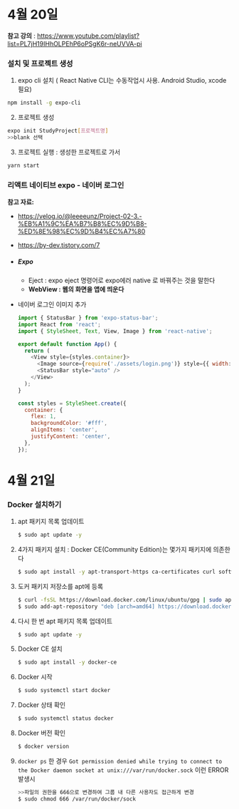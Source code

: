 # 4월 20일

**참고 강의** : https://www.youtube.com/playlist?list=PL7jH19IHhOLPEhP6oPSgK6r-neUVVA-pi



### 설치 및 프로젝트 생성

1. expo cli 설치 ( React Native CLI는 수동작업시 사용. Android Studio, xcode 필요)

```bash
npm install -g expo-cli
```



2. 프로젝트 생성

```bash
expo init StudyProject[프로젝트명]
>>blank 선택

```



3. 프로젝트 실행 : 생성한 프로젝트로 가서

```bash
yarn start
```



### 리액트 네이티브 expo - 네이버 로그인

**참고 자료:**

-  https://velog.io/@leeeeunz/Project-02-3.-%EB%A1%9C%EA%B7%B8%EC%9D%B8-%ED%8E%98%EC%9D%B4%EC%A7%80
- https://by-dev.tistory.com/7



- ##### Expo

  - Eject : expo eject 명령어로 expo에러 native 로 바꿔주는 것을 말한다
  - **WebView : 웹의 화면을 앱에 띄운다**

- 네이버 로그인 이미지 추가

  ```javascript
  import { StatusBar } from 'expo-status-bar';
  import React from 'react';
  import { StyleSheet, Text, View, Image } from 'react-native';
  
  export default function App() {
    return (
      <View style={styles.container}>
        <Image source={require('./assets/login.png')} style={{ width: 300 }} resizeMode="contain"></Image>
        <StatusBar style="auto" />
      </View>
    );
  }
  
  const styles = StyleSheet.create({
    container: {
      flex: 1,
      backgroundColor: '#fff',
      alignItems: 'center',
      justifyContent: 'center',
    },
  });
  
  ```

  

# 4월 21일

### Docker 설치하기

1. apt 패키지 목록 업데이트

   ```bash
   $ sudo apt update -y
   ```

2. 4가지 패키지 설치 : Docker CE(Community Edition)는 몇가지 패키지에 의존한다

   ```bash
   $ sudo apt install -y apt-transport-https ca-certificates curl software-properties-common
   ```

3. 도커 패키지 저장소를 apt에 등록

   ```bash
   $ curl -fsSL https://download.docker.com/linux/ubuntu/gpg | sudo apt-key add -
   $ sudo add-apt-repository "deb [arch=amd64] https://download.docker.com/linux/ubuntu bionic stable"
   ```

4. 다시 한 번 apt 패키지 목록 업데이트

   ```bash
   $ sudo apt update -y
   ```

5. Docker CE 설치

   ```bash
   $ sudo apt install -y docker-ce
   ```

6. Docker 시작

   ```bash
   $ sudo systemctl start docker
   ```

7. Docker 상태 확인

   ```bash
   $ sudo systemctl status docker
   ```

8. Docker 버전 확인

   ```bash
   $ docker version
   ```

9. `docker ps` 한 경우 `Got permission denied while trying to connect to the Docker daemon socket at unix:///var/run/docker.sock` 이런 ERROR 발생시

   ```bash
   >>파일의 권한을 666으로 변경하여 그룹 내 다른 사용자도 접근하게 변경
   $ sudo chmod 666 /var/run/docker/sock
   ```

   